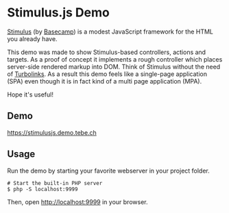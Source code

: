 # Stimulus.js Demo

[Stimulus][stimulus] (by [Basecamp][basecamp]) is a modest JavaScript framework for the HTML you already have.

This demo was made to show Stimulus-based controllers, actions and targets.
As a proof of concept it implements a rough controller which places server-side rendered markup into DOM.
Think of Stimulus without the need of [Turbolinks][turbolinks].
As a result this demo feels like a single-page application (SPA) even though it is in fact kind of a multi page application (MPA). 

Hope it's useful!


## Demo

<https://stimulusjs.demo.tebe.ch>


## Usage

Run the demo by starting your favorite webserver in your project folder.

    # Start the built-in PHP server
    $ php -S localhost:9999

Then, open <http://localhost:9999> in your browser.


[basecamp]: https://basecamp.com/
[stimulus]: https://github.com/stimulusjs/stimulus
[turbolinks]: https://github.com/turbolinks/turbolinks
